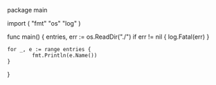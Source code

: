 package main

import (
"fmt"
"os"
"log"
)

func main() {
entries, err := os.ReadDir("./")
if err != nil {
log.Fatal(err)
}

    for _, e := range entries {
            fmt.Println(e.Name())
    }
}

